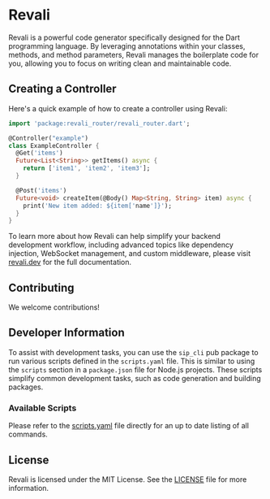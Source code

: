 # Revali

Revali is a powerful code generator specifically designed for the Dart programming language. By leveraging annotations within your classes, methods, and method parameters, Revali manages the boilerplate code for you, allowing you to focus on writing clean and maintainable code.

## Creating a Controller

Here's a quick example of how to create a controller using Revali:

```dart
import 'package:revali_router/revali_router.dart';

@Controller("example")
class ExampleController {
  @Get('items')
  Future<List<String>> getItems() async {
    return ['item1', 'item2', 'item3'];
  }

  @Post('items')
  Future<void> createItem(@Body() Map<String, String> item) async {
    print('New item added: ${item['name']}');
  }
}
```

To learn more about how Revali can help simplify your backend development workflow, including advanced topics like dependency injection, WebSocket management, and custom middleware, please visit [revali.dev](https://revali.dev) for the full documentation.

## Contributing

We welcome contributions!

## Developer Information

To assist with development tasks, you can use the `sip_cli` pub package to run various scripts defined in the `scripts.yaml` file. This is similar to using the `scripts` section in a `package.json` file for Node.js projects. These scripts simplify common development tasks, such as code generation and building packages.

### Available Scripts

Please refer to the [scripts.yaml](./scripts.yaml) file directly for an up to date listing of all commands.

## License

Revali is licensed under the MIT License. See the [LICENSE](LICENSE) file for more information.
